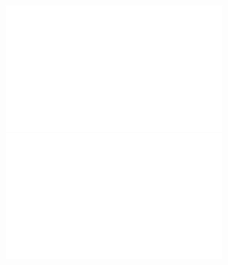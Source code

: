 <!-- ![](https://raw.githubusercontent.com/citizenadam/citizenadam/master/overview.svg#gh-dark-mode-only)
![](https://raw.githubusercontent.com/citizenadam/citizenadam/master/overview.svg#gh-light-mode-only)
-->
![](https://raw.githubusercontent.com/citizenadam/citizenadam/master/languages.svg#gh-dark-mode-only)
![](https://raw.githubusercontent.com/citizenadam/citizenadam/master/languages.svg#gh-light-mode-only)

<!--
**citizenadam/citizenadam** is a ✨ _special_ ✨ repository because its `README.md` (this file) appears on your GitHub profile.

Here are some ideas to get you started:

- 🔭 I’m currently working on ...
- 🌱 I’m currently learning ...
- 👯 I’m looking to collaborate on ...
- 🤔 I’m looking for help with ...
- 💬 Ask me about ...
- 📫 How to reach me: ...
- 😄 Pronouns: ...
- ⚡ Fun fact: ...
-->
